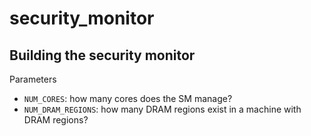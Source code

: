 # security_monitor

## Building the security monitor

Parameters
- `NUM_CORES`: how many cores does the SM manage?
- `NUM_DRAM_REGIONS`: how many DRAM regions exist in a machine with DRAM regions?
